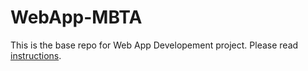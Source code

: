 # WebApp-MBTA
 This is the base repo for Web App Developement project. Please read [instructions](instructions.md). 
